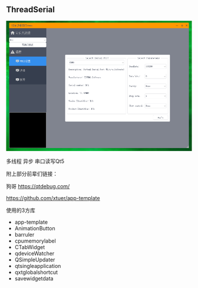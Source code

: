 ## ThreadSerial

![demo](demo.png)

多线程 异步 串口读写Qt5

附上部分前辈们链接：

狗哥 https://qtdebug.com/

https://github.com/xtuer/app-template

使用的3方库
- app-template
- AnimationButton
- barruler
- cpumemorylabel
- CTabWidget
- qdeviceWatcher
- QSimpleUpdater
- qtsingleapplication
- qxtglobalshortcut
- savewidgetdata
